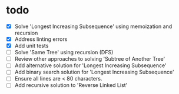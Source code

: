 # todo

- [x] Solve 'Longest Increasing Subsequence' using memoization and recursion
- [x] Address linting errors
- [x] Add unit tests
- [ ] Solve 'Same Tree' using recursion (DFS)
- [ ] Review other approaches to solving 'Subtree of Another Tree'
- [ ] Add alternative solution for 'Longest Increasing Subsequence'
- [ ] Add binary search solution for 'Longest Increasing Subsequence'
- [ ] Ensure all lines are &lt; 80 characters.
- [ ] Add recursive solution to 'Reverse Linked List'
